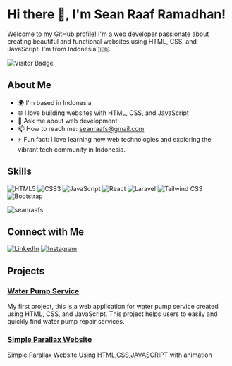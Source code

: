 # Hi there 👋, I'm Sean Raaf Ramadhan!

Welcome to my GitHub profile! I'm a web developer passionate about creating beautiful and functional websites using
HTML, CSS, and JavaScript. I'm from Indonesia 🇮🇩.

![Visitor Badge](https://visitor-badge.laobi.icu/badge?page_id=seanraafs.seanraafs)

## About Me

- 🌍 I'm based in Indonesia
- 🌐 I love building websites with HTML, CSS, and JavaScript
- 💬 Ask me about web development
- 📫 How to reach me: seanraafs@gmail.com
- ⚡ Fun fact: I love learning new web technologies and exploring the vibrant tech community in Indonesia.

## Skills

![HTML5](https://img.shields.io/badge/HTML5-E34F26?style=for-the-badge&logo=html5&logoColor=white)
![CSS3](https://img.shields.io/badge/CSS3-1572B6?style=for-the-badge&logo=css3&logoColor=white)
![JavaScript](https://img.shields.io/badge/JavaScript-F7DF1E?style=for-the-badge&logo=javascript&logoColor=black)
![React](https://img.shields.io/badge/React-61DAFB?style=for-the-badge&logo=react&logoColor=black)
![Laravel](https://img.shields.io/badge/Laravel-FF2D20?style=for-the-badge&logo=laravel&logoColor=white)
![Tailwind CSS](https://img.shields.io/badge/Tailwind%20CSS-38B2AC?style=for-the-badge&logo=tailwind-css&logoColor=white)
![Bootstrap](https://img.shields.io/badge/Bootstrap-563D7C?style=for-the-badge&logo=bootstrap&logoColor=white)


<p><img align="center" src="https://github-readme-stats.vercel.app/api/top-langs?username=seanraafs&show_icons=true&locale=en&layout=compact" alt="seanraafs" /></p>

## Connect with Me

[![LinkedIn](https://img.shields.io/badge/-LinkedIn-0077B5?style=flat-square&logo=linkedin&logoColor=white)](https://www.linkedin.com/in/sean-raaf-ramadhan-a48029306/)
[![Instagram](https://img.shields.io/badge/-Instagram-E4405F?style=flat-square&logo=instagram&logoColor=white)](https://instagram.com/seanraafs)


## Projects

### [Water Pump Service](https://seanraafs.github.io/servicepompaair/)
My first project, this is a web application for water pump service created using HTML, CSS, and JavaScript. This project
helps users to easily and quickly find water pump repair services.

### [Simple Parallax Website](https://seanraafs.github.io/Parallax/)
Simple Parallax Website Using HTML,CSS,JAVASCRIPT with animation
